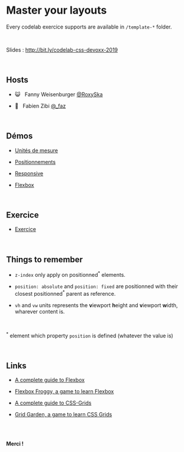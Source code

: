 # Master your layouts

Every codelab exercice supports are available in `/template-*` folder.

<br>

Slides : http://bit.ly/codelab-css-devoxx-2019

<br>

## Hosts

- 😺 &nbsp; Fanny Weisenburger [@RoxySka](https://twitter.com/RoxySka)

- 🐶 &nbsp; Fabien Zibi [@\_faz](https://twitter.com/_faz)

<br>

## Démos

- [Unités de mesure](https://codepen.io/dahfazz/pen/exEZzV)

- [Positionnements](https://codepen.io/dahfazz/pen/bzrpvW)

- [Responsive](https://codepen.io/dahfazz/pen/RvZaea)

- [Flexbox](https://codepen.io/dahfazz/pen/mvMPZO)

<br>

## Exercice

- [Exercice](https://dahfazz.github.io/codelab-css-layout/template-1/)

<br>

## Things to remember

- `z-index` only apply on positionned<sup>\*</sup> elements.

- `position: absolute` and `position: fixed` are positionned with their closest positionned<sup>\*</sup> parent as reference.

- `vh` and `vw` units represents the **v**iewport **h**eight and **v**iewport **w**idth, wharever content is.

<br>

<sup>\*</sup> element which property `position` is defined (whatever the value is)

<br>

## Links

- [A complete guide to Flexbox](https://css-tricks.com/snippets/css/a-guide-to-flexbox/)

- [Flexbox Froggy, a game to learn Flexbox](https://flexboxfroggy.com/)

- [A complete guide to CSS-Grids](https://css-tricks.com/snippets/css/complete-guide-grid/)

- [Grid Garden, a game to learn CSS Grids](https://cssgridgarden.com/)

<br><br>

**Merci !**
